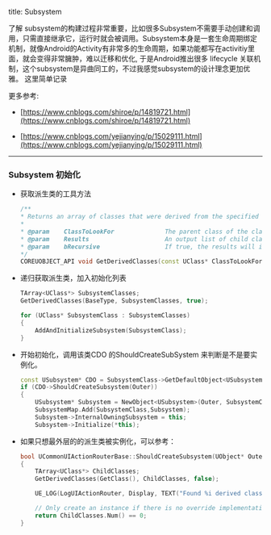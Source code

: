 title: Subsystem 

了解 subsystem的构建过程非常重要，比如很多Subsystem不需要手动创建和调用，只需直接继承它，运行时就会被调用。Subsystem本身是一套生命周期绑定机制，就像Android的Activity有非常多的生命周期，如果功能都写在activitiy里面，就会变得非常臃肿，难以迁移和优化, 于是Android推出很多 lifecycle 关联机制，这个subsystem是异曲同工的，不过我感觉subsystem的设计理念更加优雅。
这里简单记录

更多参考:
- [https://www.cnblogs.com/shiroe/p/14819721.html](https://www.cnblogs.com/shiroe/p/14819721.html)

- [https://www.cnblogs.com/yejianying/p/15029111.html](https://www.cnblogs.com/yejianying/p/15029111.html)

---

### Subsystem 初始化
- 获取派生类的工具方法
    ```cpp
    /**
    * Returns an array of classes that were derived from the specified class.
    *
    * @param	ClassToLookFor				The parent class of the classes to return.
    * @param	Results						An output list of child classes of the specified parent class.
    * @param	bRecursive					If true, the results will include children of the children classes, recursively. Otherwise, only direct decedents will be included.
    */
    COREUOBJECT_API void GetDerivedClasses(const UClass* ClassToLookFor, TArray<UClass *>& Results, bool bRecursive = true);
    ```

- 递归获取派生类，加入初始化列表
    ```cpp title='SubsystemCollection.cpp'
    TArray<UClass*> SubsystemClasses;
    GetDerivedClasses(BaseType, SubsystemClasses, true);

    for (UClass* SubsystemClass : SubsystemClasses)
    {
        AddAndInitializeSubsystem(SubsystemClass);
    }
    ```
- 开始初始化，调用该类CDO 的ShouldCreateSubSystem 来判断是不是要实例化。
    ```cpp
    const USubsystem* CDO = SubsystemClass->GetDefaultObject<USubsystem>();
    if (CDO->ShouldCreateSubsystem(Outer))
    {
        USubsystem* Subsystem = NewObject<USubsystem>(Outer, SubsystemClass);
        SubsystemMap.Add(SubsystemClass,Subsystem);
        Subsystem->InternalOwningSubsystem = this;
        Subsystem->Initialize(*this);
    ```
- 如果只想最外层的的派生类被实例化，可以参考：
    ```cpp title='UCommonUIActionRouterBase.cpp'
    bool UCommonUIActionRouterBase::ShouldCreateSubsystem(UObject* Outer) const
    {
        TArray<UClass*> ChildClasses;
        GetDerivedClasses(GetClass(), ChildClasses, false);

        UE_LOG(LogUIActionRouter, Display, TEXT("Found %i derived classes when attemping to create action router (%s)"), ChildClasses.Num(), *GetClass()->GetName());

        // Only create an instance if there is no override implementation defined elsewhere
        return ChildClasses.Num() == 0;
    }
    ```